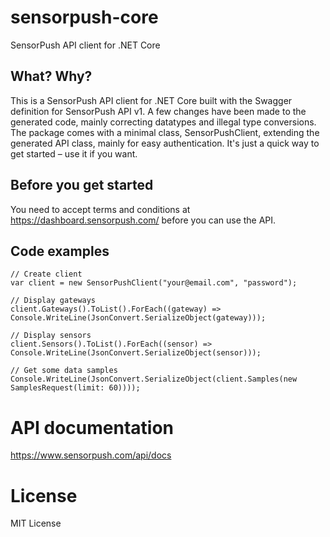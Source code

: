 # sensorpush-core
SensorPush API client for .NET Core

## What? Why?
This is a SensorPush API client for .NET Core built with the Swagger definition for SensorPush API v1. A few changes have been made to the generated code, mainly correcting datatypes and illegal type conversions.
The package comes with a minimal class, SensorPushClient, extending the generated API class, mainly for easy authentication. It's just a quick way to get started – use it if you want.

## Before you get started
You need to accept terms and conditions at https://dashboard.sensorpush.com/ before you can use the API.

## Code examples
    // Create client
    var client = new SensorPushClient("your@email.com", "password");

    // Display gateways
    client.Gateways().ToList().ForEach((gateway) => Console.WriteLine(JsonConvert.SerializeObject(gateway)));

    // Display sensors
    client.Sensors().ToList().ForEach((sensor) => Console.WriteLine(JsonConvert.SerializeObject(sensor)));

    // Get some data samples
    Console.WriteLine(JsonConvert.SerializeObject(client.Samples(new SamplesRequest(limit: 60))));

# API documentation
https://www.sensorpush.com/api/docs

# License
MIT License